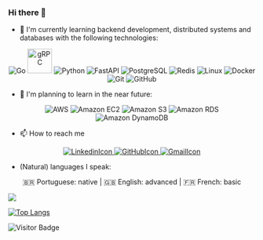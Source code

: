 ### Hi there 👋

<!-- Section of the technologies I'm currently learning and practicing -->

- 🌱 I'm currently learning backend development, distributed systems and databases with the following technologies: 

<p align="center">
  <img alt="Go" src="https://img.shields.io/badge/Go-00ADD8?logo=Go&logoColor=white&style=for-the-badge" />
  <img alt="gRPC" src="https://cncf-branding.netlify.app/img/projects/grpc/stacked/white/grpc-stacked-white.png" width=50 />
  <img alt="Python" src="https://img.shields.io/badge/Python-3776AB?logo=Python&logoColor=white&style=for-the-badge" />
  <img alt="FastAPI" src="https://img.shields.io/badge/FastAPI-009688?logo=FastAPI&logoColor=white&style=for-the-badge" />
  <img alt="PostgreSQL" src="https://img.shields.io/badge/PostgreSQL-4169E1?logo=PostgreSQL&logoColor=white&style=for-the-badge" />
  <img alt="Redis" src="https://img.shields.io/badge/Redis-DC382D.svg?style=for-the-badge&logo=Redis&logoColor=white" />
  <img alt="Linux" src="https://img.shields.io/badge/Linux-FCC624?logo=Linux&logoColor=black&style=for-the-badge" />
  <img alt="Docker" src="https://img.shields.io/badge/Docker-2496ED?logo=Docker&logoColor=black&style=for-the-badge" />
  <img alt="Git" src="https://img.shields.io/badge/Git-F05032?logo=Git&logoColor=white&style=for-the-badge" />
  <img alt="GitHub" src="https://img.shields.io/badge/GitHub-100000?style=for-the-badge&logo=github&logoColor=white"/>
</p>

<!-- Section of the technologies I'm planning to learn in the near future -->

- 🌿 I'm planning to learn in the near future: 

<p align="center">
  <img alt="AWS" src="https://img.shields.io/badge/Amazon AWS-232F3E.svg?style=for-the-badge&logo=AmazonAWS&logoColor=white" />
  <img alt="Amazon EC2" src="https://img.shields.io/badge/Amazon EC2-FF9900.svg?style=for-the-badge&logo=AmazonEC2&logoColor=white" />
  <img alt="Amazon S3" src="https://img.shields.io/badge/Amazon S3-569A31.svg?style=for-the-badge&logo=AmazonS3&logoColor=white" />
  <img alt="Amazon RDS" src="https://img.shields.io/badge/Amazon RDS-527FFF.svg?style=for-the-badge&logo=AmazonRDS&logoColor=white" />
  <img alt="Amazon DynamoDB" src="https://img.shields.io/badge/Amazon DynamoDB-4053D6.svg?style=for-the-badge&logo=AmazonDynamoDB&logoColor=white" />
</p>

<!-- Section of how to reach me -->

- 📫 How to reach me

<p align="center">
  <a href="https://www.linkedin.com/in/karlos-daniel-9188b01a2/">
    <img alt="LinkedinIcon" src="https://img.shields.io/badge/Linkedin-0A66C2?logo=Linkedin&logoColor=white&style=for-the-badge"/>
  </a>
  <a href="https://github.com/karlosdaniel451">
    <img alt="GitHubIcon" src="https://img.shields.io/badge/GitHub-100000?logo=GitHub&logoColor=white&style=for-the-badge" />
  </a>
  <a href="mailto:karlosdanielsilva7654@gmail.com">
    <img alt="GmailIcon" src="https://img.shields.io/badge/Gmail-EA4335?logo=Gmmail&logoColor=white&style=for-the-badge" />
  </a>
</p>


<!-- Section of the (natural) languages I speak -->

- (Natural) languages I speak: 
<p align="center">
🇧🇷 Portuguese: native |
🇬🇧 English: advanced |
🇫🇷 French: basic
</p>

<!-- Section of my GitHub stats -->

<img src="https://github-readme-stats.vercel.app/api?username=karlosdaniel451&count_private=true&theme=dark&show_icons=true" />


<!-- Section of the most used languages by me. -->

[![Top Langs](https://github-readme-stats.vercel.app/api/top-langs/?username=karlosdaniel451&count_private=true&theme=dark)](https://github.com/karlosdaniel451/github-readme-stats)


<!-- Section of the most used languages by me. -->

![Visitor Badge](https://visitor-badge.laobi.icu/badge?page_id=karlosdaniel451.karlosdaniel451)


<!--
**karlosdaniel451/karlosdaniel451** is a ✨ _special_ ✨ repository because its `README.md` (this file) appears on your GitHub profile.

Here are some ideas to get you started:

- 🔭 I’m currently working on ...

- 👯 I’m looking to collaborate on ...
- 🤔 I’m looking for help with ...
- 💬 Ask me about ...
- 😄 Pronouns: ...
- ⚡ Fun fact: ...
-->
